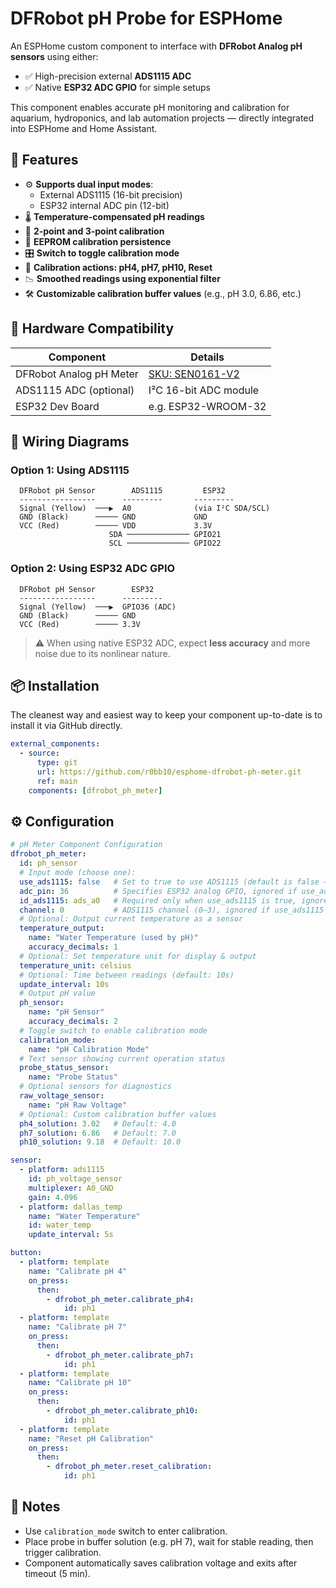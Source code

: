 # DFRobot pH Probe for ESPHome

An ESPHome custom component to interface with **DFRobot Analog pH sensors** using either:
- ✅ High-precision external **ADS1115 ADC**
- ✅ Native **ESP32 ADC GPIO** for simple setups

This component enables accurate pH monitoring and calibration for aquarium, hydroponics, and lab automation projects — directly integrated into ESPHome and Home Assistant.



## 🧪 Features

- ⚙️ **Supports dual input modes**:
  - External ADS1115 (16-bit precision)
  - ESP32 internal ADC pin (12-bit)
- 🌡️ **Temperature-compensated pH readings**
- 🔧 **2-point and 3-point calibration**
- 💾 **EEPROM calibration persistence**
- 🎛️ **Switch to toggle calibration mode**
- 🔄 **Calibration actions: pH4, pH7, pH10, Reset**
- 📉 **Smoothed readings using exponential filter**
- 🛠️ **Customizable calibration buffer values** (e.g., pH 3.0, 6.86, etc.)

## 🧰 Hardware Compatibility

| Component | Details |
|----------|---------|
| DFRobot Analog pH Meter | [SKU: SEN0161-V2](https://www.dfrobot.com/product-1025.html) |
| ADS1115 ADC (optional) | I²C 16-bit ADC module |
| ESP32 Dev Board | e.g. ESP32-WROOM-32 |


## 🔌 Wiring Diagrams

### Option 1: **Using ADS1115**

```
  DFRobot pH Sensor        ADS1115         ESP32
  -----------------      ---------       ---------
  Signal (Yellow)  ───▶  A0              (via I²C SDA/SCL)
  GND (Black)      ───── GND             GND
  VCC (Red)        ───── VDD             3.3V
                      SDA ────────────── GPIO21
                      SCL ────────────── GPIO22
```

### Option 2: **Using ESP32 ADC GPIO**

```
  DFRobot pH Sensor        ESP32
  -----------------      ---------
  Signal (Yellow)  ───▶  GPIO36 (ADC)
  GND (Black)      ───── GND
  VCC (Red)        ───── 3.3V
```

> ⚠️ When using native ESP32 ADC, expect **less accuracy** and more noise due to its nonlinear nature.


## 📦 Installation

The cleanest way and easiest way to keep your component up-to-date is to install it via GitHub directly.

```yaml
external_components:
  - source:
      type: git
      url: https://github.com/r0bb10/esphome-dfrobot-ph-meter.git
      ref: main
    components: [dfrobot_ph_meter]
```

## ⚙️ Configuration

```yaml
# pH Meter Component Configuration
dfrobot_ph_meter:
  id: ph_sensor
  # Input mode (choose one):
  use_ads1115: false   # Set to true to use ADS1115 (default is false — uses ESP32 ADC pin).
  adc_pin: 36          # Specifies ESP32 analog GPIO, ignored if use_ads1115 is true.
  id_ads1115: ads_a0   # Required only when use_ads1115 is true, ignored if use_ads1115 is false.
  channel: 0           # ADS1115 channel (0–3), ignored if use_ads1115 is false.
  # Optional: Output current temperature as a sensor
  temperature_output:
    name: "Water Temperature (used by pH)"
    accuracy_decimals: 1
  # Optional: Set temperature unit for display & output
  temperature_unit: celsius
  # Optional: Time between readings (default: 10s)
  update_interval: 10s
  # Output pH value
  ph_sensor:
    name: "pH Sensor"
    accuracy_decimals: 2
  # Toggle switch to enable calibration mode
  calibration_mode:
    name: "pH Calibration Mode"
  # Text sensor showing current operation status
  probe_status_sensor:
    name: "Probe Status"
  # Optional sensors for diagnostics
  raw_voltage_sensor:
    name: "pH Raw Voltage"
  # Optional: Custom calibration buffer values
  ph4_solution: 3.02   # Default: 4.0
  ph7_solution: 6.86   # Default: 7.0
  ph10_solution: 9.18  # Default: 10.0
```

```yaml
sensor:
  - platform: ads1115
    id: ph_voltage_sensor
    multiplexer: A0_GND
    gain: 4.096
  - platform: dallas_temp
    name: "Water Temperature"
    id: water_temp
    update_interval: 5s

button:
  - platform: template
    name: "Calibrate pH 4"
    on_press:
      then:
        - dfrobot_ph_meter.calibrate_ph4:
            id: ph1
  - platform: template
    name: "Calibrate pH 7"
    on_press:
      then:
        - dfrobot_ph_meter.calibrate_ph7:
            id: ph1
  - platform: template
    name: "Calibrate pH 10"
    on_press:
      then:
        - dfrobot_ph_meter.calibrate_ph10:
            id: ph1
  - platform: template
    name: "Reset pH Calibration"
    on_press:
      then:
        - dfrobot_ph_meter.reset_calibration:
            id: ph1
```


## 🧪 Notes

- Use `calibration_mode` switch to enter calibration.
- Place probe in buffer solution (e.g. pH 7), wait for stable reading, then trigger calibration.
- Component automatically saves calibration voltage and exits after timeout (5 min).
